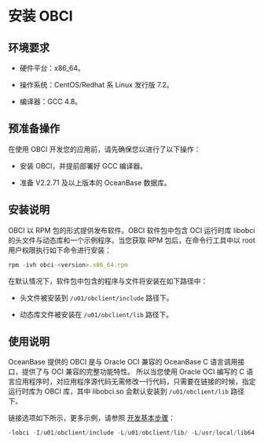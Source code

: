 安装 OBCI 
============================



环境要求 
-------------

* 硬件平台：x86_64。

  

* 操作系统：CentOS/Redhat 系 Linux 发行版 7.2。

  

* 编译器：GCC 4.8。

  




预准备操作 
--------------

在使用 OBCI 开发您的应用前，请先确保您以进行了以下操作：

* 安装 OBCI，并提前部署好 GCC 编译器。

  

* 准备 V2.2.71 及以上版本的 OceanBase 数据库。

  




安装说明 
-------------

OBCI 以 RPM 包的形式提供发布软件。OBCI 软件包中包含 OCI 运行时库 libobci 的头文件与动态库和一个示例程序。当您获取 RPM 包后，在命令行工具中以 root 用户权限执行如下命令进行安装：

```javascript
rpm -ivh obci-<version>.x86_64.rpm
```



在默认情况下，软件包中包含的程序与文件将安装在如下路径中：

* 头文件被安装到 `/u01/obclient/include` 路径下。

  

* 动态库文件被安装在 `/u01/obclient/lib` 路径下。

  




使用说明 
-------------

OceanBase 提供的 OBCI 是与 Oracle OCI 兼容的 OceanBase C 语言调用接口，提供了与 OCI 兼容的完整功能特性。 所以当您使用 Oracle OCI 编写的 C 语言应用程序时，对应用程序源代码无需修改一行代码，只需要在链接的时候，指定运行时库为 OBCI 库，其中 libobci.so 会默认安装到 `/u01/obclient/lib` 路径下。

链接选项如下所示，更多示例，请参照 [开发基本步骤](5.developer-guide/1.basic-steps-of-development.md)：

```javascript
-lobci -I/u01/obclient/include -L/u01/obclient/lib/ -L/usr/local/lib64
```


